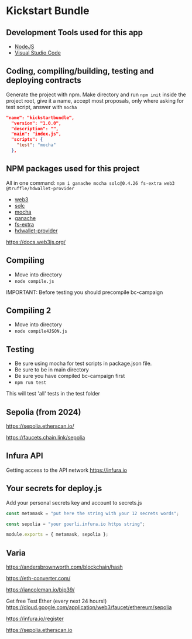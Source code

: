 # Kickstart Bundle

## Development Tools used for this app

- [NodeJS](https://nodejs.org/)
- [Visual Studio Code](https://code.visualstudio.com/)

## Coding, compiling/building, testing and deploying contracts

Generate the project with npm.
Make directory and run `npm init` inside the project root, give it a name, accept most proposals, only where asking for test script, answer with `mocha`

```json
"name": "kickstartbundle",
  "version": "1.0.0",
  "description": "",
  "main": "index.js",
  "scripts": {
    "test": "mocha"
  },
```

## NPM packages used for this project

All in one command:
`npm i ganache mocha solc@0.4.26 fs-extra web3 @truffle/hdwallet-provider`

- [web3](https://github.com/ChainSafe/web3.js#readme)
- [solc](https://github.com/ethereum/solc-js#readme)
- [mocha](https://mochajs.org/)
- [ganache](https://github.com/trufflesuite/ganache/tree/develop/packages/ganache#readme)
- [fs-extra](https://github.com/jprichardson/node-fs-extra)
- [hdwallet-provider](https://github.com/trufflesuite/truffle/tree/master/packages/hdwallet-provider#readme)

<https://docs.web3js.org/>

## Compiling

- Move into directory
- `node compile.js`

IMPORTANT: Before testing you should precompile bc-campaign

## Compiling 2

- Move into directory
- `node compile4JSON.js`

## Testing

- Be sure using mocha for test scripts in package.json file.
- Be sure to be in main directory
- Be sure you have compiled bc-campaign first
- `npm run test`

This will test 'all' tests in the test folder

## Sepolia (from 2024)

<https://sepolia.etherscan.io/>

<https://faucets.chain.link/sepolia>

## Infura API

Getting access to the API network
<https://infura.io>

## Your secrets for deploy.js

Add your personal secrets key and account to secrets.js

```js
const metamask = "put here the string with your 12 secrets words";

const sepolia = "your goerli.infura.io https string";

module.exports = { metamask, sepolia };
```

## Varia

<https://andersbrownworth.com/blockchain/hash>

<https://eth-converter.com/>

<https://iancoleman.io/bip39/>

Get free Test Ether (every next 24 hours!)
<https://cloud.google.com/application/web3/faucet/ethereum/sepolia>

<https://infura.io/register>

<https://sepolia.etherscan.io>
